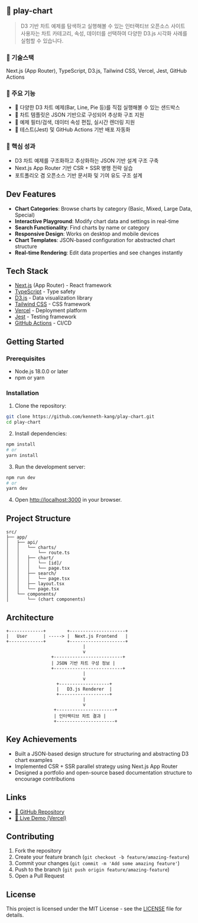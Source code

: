 ## 📁 play-chart

> D3 기반 차트 예제를 탐색하고 실행해볼 수 있는 인터랙티브 오픈소스 사이트  
> 사용자는 차트 카테고리, 속성, 데이터를 선택하여 다양한 D3.js 시각화 사례를 실험할 수 있습니다.

### 🔧 기술스택
Next.js (App Router), TypeScript, D3.js, Tailwind CSS, Vercel, Jest, GitHub Actions

### 🚀 주요 기능
- 🧩 다양한 D3 차트 예제(Bar, Line, Pie 등)를 직접 실행해볼 수 있는 샌드박스
- 🧠 차트 템플릿은 JSON 기반으로 구성되어 추상화 구조 지원
- 📂 예제 필터/검색, 데이터 속성 편집, 실시간 렌더링 지원
- 🧪 테스트(Jest) 및 GitHub Actions 기반 배포 자동화

### 🎯 핵심 성과
- D3 차트 예제를 구조화하고 추상화하는 JSON 기반 설계 구조 구축
- Next.js App Router 기반 CSR + SSR 병행 전략 실습
- 포트폴리오 겸 오픈소스 기반 문서화 및 기여 유도 구조 설계

## Dev Features

- **Chart Categories**: Browse charts by category (Basic, Mixed, Large Data, Special)
- **Interactive Playground**: Modify chart data and settings in real-time
- **Search Functionality**: Find charts by name or category
- **Responsive Design**: Works on desktop and mobile devices
- **Chart Templates**: JSON-based configuration for abstracted chart structure
- **Real-time Rendering**: Edit data properties and see changes instantly

## Tech Stack

- [Next.js](https://nextjs.org/) (App Router) - React framework
- [TypeScript](https://www.typescriptlang.org/) - Type safety
- [D3.js](https://d3js.org/) - Data visualization library
- [Tailwind CSS](https://tailwindcss.com/) - CSS framework
- [Vercel](https://vercel.com) - Deployment platform
- [Jest](https://jestjs.io/) - Testing framework
- [GitHub Actions](https://github.com/features/actions) - CI/CD

## Getting Started

### Prerequisites

- Node.js 18.0.0 or later
- npm or yarn

### Installation

1. Clone the repository:
```bash
git clone https://github.com/kenneth-kang/play-chart.git
cd play-chart
```

2. Install dependencies:
```bash
npm install
# or
yarn install
```

3. Run the development server:
```bash
npm run dev
# or
yarn dev
```

4. Open [http://localhost:3000](http://localhost:3000) in your browser.

## Project Structure

```
src/
├── app/
│   ├── api/
│   │   └── charts/
│   │       └── route.ts
│   │   ├── chart/
│   │   │   └── [id]/
│   │   │   └── page.tsx
│   │   ├── search/
│   │   │   └── page.tsx
│   │   ├── layout.tsx
│   │   └── page.tsx
│   └── components/
│       └── (chart components)
```

## Architecture

```
+-------------+        +---------------------+
|   User      | -----> |  Next.js Frontend   |
+-------------+        +---------------------+
                             |
                             v
                 +--------------------------+
                 | JSON 기반 차트 구성 정보 |
                 +--------------------------+
                             |
                             v
                   +-------------------+
                   |   D3.js Renderer  |
                   +-------------------+
                             |
                             v
                  +----------------------+
                  | 인터랙티브 차트 결과 |
                  +----------------------+
```

## Key Achievements

- Built a JSON-based design structure for structuring and abstracting D3 chart examples
- Implemented CSR + SSR parallel strategy using Next.js App Router
- Designed a portfolio and open-source based documentation structure to encourage contributions

## Links

- [🔗 GitHub Repository](https://github.com/keneth80/play-chart)
- [🚀 Live Demo (Vercel)](https://play-chart.vercel.app)

## Contributing

1. Fork the repository
2. Create your feature branch (`git checkout -b feature/amazing-feature`)
3. Commit your changes (`git commit -m 'Add some amazing feature'`)
4. Push to the branch (`git push origin feature/amazing-feature`)
5. Open a Pull Request

## License

This project is licensed under the MIT License - see the [LICENSE](LICENSE) file for details.
